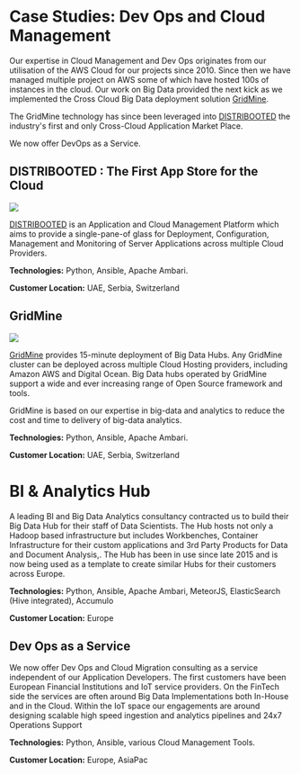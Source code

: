 # Case Studies: Dev Ops and Cloud Management

Our expertise in Cloud Management and Dev Ops originates from our utilisation of the AWS Cloud for our projects since 2010. Since then we have managed multiple project on AWS some of which have hosted 100s of instances in the cloud. Our work on Big Data provided the next kick as we implemented the Cross Cloud Big Data deployment solution [GridMine](http://gridmine.com).

The GridMine technology has since been leveraged into [DISTRIBOOTED](http://distribooted.com) the industry's first and only Cross-Cloud Application Market Place.

We now offer DevOps as a Service.

## DISTRIBOOTED : The First App Store for the Cloud

![](https://cdn-images-1.medium.com/max/1437/1*S2r17frm7U0MV9a0YPSFVw.png)

[DISTRIBOOTED](http://distribooted.com) is an Application and Cloud Management Platform which aims to provide a single-pane-of glass for Deployment, Configuration, Management and Monitoring of Server Applications across multiple Cloud Providers.

**Technologies:** Python, Ansible, Apache Ambari.

**Customer Location:** UAE, Serbia, Switzerland

## GridMine

![](http://www.gridmine.com/images/gridmine5.png)

[GridMine](http://gridmine.com) provides 15-minute deployment of Big Data Hubs. Any GridMine cluster can be deployed across multiple Cloud Hosting providers, including Amazon AWS and Digital Ocean. Big Data hubs operated by GridMine support a wide and ever increasing range of Open Source framework and tools.

GridMine is based on our expertise in big-data and analytics to reduce the cost and time to delivery of big-data analytics.

**Technologies:** Python, Ansible, Apache Ambari.

**Customer Location:** UAE, Serbia, Switzerland



# BI & Analytics Hub

A leading BI and Big Data Analytics consultancy contracted us to build their Big Data Hub for their staff of Data Scientists. The Hub hosts not only a Hadoop based infrastructure but includes Workbenches, Container Infrastructure for their custom applications and 3rd Party Products for Data and Document Analysis,. The Hub has been in use since late 2015 and is now being used as a template to create similar Hubs for their customers across Europe.

**Technologies:** Python, Ansible, Apache Ambari, MeteorJS, ElasticSearch \(Hive integrated\), Accumulo

**Customer Location:** Europe



## Dev Ops as a Service

We now offer Dev Ops and Cloud Migration consulting as a service independent of our Application Developers. The first customers have been European Financial Institutions and IoT service providers. On the FinTech side the services are often around Big Data Implementations both In-House and in the Cloud. Within the IoT space our engagements are around designing scalable high speed ingestion and analytics pipelines and 24x7 Operations Support

**Technologies:** Python, Ansible, various Cloud Management Tools.

**Customer Location:** Europe, AsiaPac

## 



